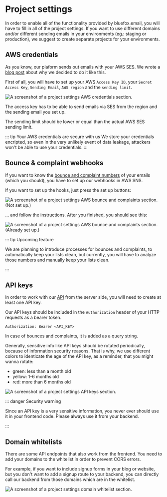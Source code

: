 # Project settings

In order to enable all of the functionality provided by bluefox.email, you will have to fill in all of the project settings. If you want to use different domains and/or different sending emails in your environments (eg.: staging or production), we suggest to create separate projects for your environments.

## AWS credentials

As you know, our plaform sends out emails with your AWS SES. We wrote a [blog post](/blog/why-we-send-with-aws-ses) about why we decided to do it like this.

First of all, you will have to set up your AWS `Access Key ID`, your `Secret Access Key`, `Sending Email`, `AWS region` and  the `sending limit`.

![A screenshot of a project settings AWS credentials section.](https://placehold.co/800x600/EEE/31343C)

The access key has to be able to send emails via SES from the region and the sending email you set up.

The sending limit should be lower or equal than the actual AWS SES sending limit.

::: tip Your AWS credentials are secure with us
We store your credentials encripted, so even in the very unlikely event of data leakage, attackers won't be able to use your credentials.
:::



## Bounce & complaint webhooks

If you want to know the [bounce and complaint numbers](/docs/projects/analytics) of your emails (which you should), you have to set up our webhooks in AWS SNS.

If you want to set up the hooks, just press the set up buttons:

![A screenshot of a project settings AWS bounce and complaints section. (Not set up.)](https://placehold.co/800x600/EEE/31343C)

... and follow the instructions. After you finished, you should see this:

![A screenshot of a project settings AWS bounce and complaints section. (Already set up.)](https://placehold.co/800x600/EEE/31343C)

::: tip Upcoming feature

We are planning to introduce processes for bounces and complaints, to automatically keep your lists clean, but currently, you will have to analyze those numbers and manually keep your lists clean.

:::


## API keys

In order to work with our [API](/docs/api) from the server side, you will need to create at least one API key.

Our API keys should be included in the `Authorization` header of your HTTP requests as a bearer token.

```
Authorization: Bearer <API_KEY>
```

In case of bounces and complaints, it is added as a query string.

Generally, sensitive info like API keys should be rotated periodically, because of information security reasons. That is why, we use different colors to identicate the age of the API key, as a reminder, that you might wanna rotate:
 - green: less than a month old
 - yellow: 1-6 months old
 - red: more than 6 months old

 ![A screenshot of a project settings API keys section.](https://placehold.co/800x600/EEE/31343C)

::: danger Security warning

Since an API key is a very sensitive information, you never ever should use it in your frontend code. Please always use it from your backend.

:::


## Domain whitelists

There are some API endpoints that also work from the frontend. You need to add your domains to the whitelist in order to prevent CORS errors.

For example, if you want to include signup forms in your blog or website, but you don't want to add a signup route to your backend, you can directly call our backend from those domains which are in the whitelist.

![A screenshot of a project settings domain whitelist section.](https://placehold.co/800x600/EEE/31343C)
